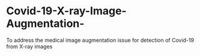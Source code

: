 # Covid-19-X-ray-Image-Augmentation-
To address the medical image augmentation issue for detection of Covid-19 from X-ray images
